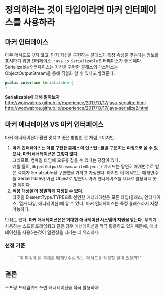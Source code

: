 # 정의하려는 것이 타입이라면 마커 인터페이스를 사용하라

## 마커 인터페이스
아무 메서드도 갖지 않고, 단지 자신을 구현하는 클래스가 특정 속성을 갖는다는 정보를 표시하기 위한 인터페이스. `java.io.Serializable` 인터페이스가 좋은 예다. Serializable 인터페이스는 자신을 구현한 클래스의 인스턴스는 ObjectOutputStream을 통해 직렬화 할 수 있다고 알려준다.

```java
public interface Serializable {
}
```

**Serializable에 대해 알아보자**  
http://woowabros.github.io/experience/2017/10/17/java-serialize.html
http://woowabros.github.io/experience/2017/10/17/java-serialize2.html

## 마커 애너테이션 VS 마커 인터페이스
마커 애너테이션이 훨씬 멋지고 좋은 방법인 것 처럼 보이지만...

1. **마커 인터페이스는 이를 구현한 클래스의 인스턴스들을 구분하는 타입으로 쓸 수 있으나, 마커 애너테이션은 그렇지 않다.**  
그러므로, 컴파일 타임에 오류를 잡을 수 있다는 장점이 있다.  
예를 들어, `ObjectOutputStream.writeObject()` 메서드는 당연히 매개변수로 받은 객체가 Serialzable을 구현했을 거라고 가정한다. 하지만 이 메서드는 매개변수를 Serializable이 아닌 Object로 받는다. 마커 인터페이스를 제대로 활용하지 못한 예이다.
2. **적용 대상을 더 정밀하게 지정할 수 있다.**  
타깃을 ElementType.TYPE으로 선언한 애너테이션은 모든 타입(클래스, 인터페이스, 열거 타입, 애너테이션)에 달 수 있다. 마커 인터페이스는 특정 클래스까지 지정 가능하다.

단점도 있다.
**마커 애너테이션은은 거대한 애너테이션 시스템의 지원을 받는다.** 우리가 사용하는 스프링 프레임워크 같은 경우 애너테이션을 적극 활용하고 있기 때문에, 애너테이션을 사용하는것이 일관성을 지키는 데 유리하다.

### 선정 기준
> "이 마킹이 된 객체를 매개변수로 받는 메서드를 작성할 일이 있을까?"

## 결론
스프링 프레임워크 쓰면 애너테이션을 적극 활용하자
